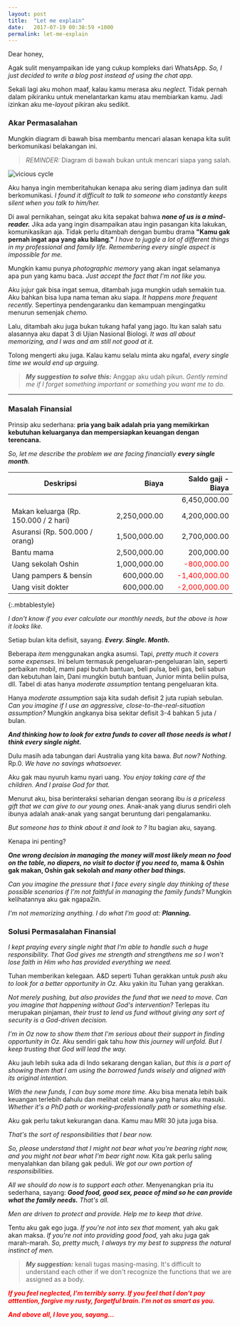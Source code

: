 ```yaml
---
layout: post
title:  "Let me explain"
date:   2017-07-19 00:38:59 +1000
permalink: let-me-explain
---
```


Dear honey,

Agak sulit menyampaikan ide yang cukup kompleks dari WhatsApp. _So, I just decided to write a blog post instead of using the chat app._

Sekali lagi aku mohon maaf, kalau kamu merasa aku _neglect._ Tidak pernah dalam pikiranku untuk menelantarkan kamu atau membiarkan kamu. Jadi izinkan aku me-_layout_ pikiran aku sedikit.

### Akar Permasalahan

Mungkin diagram di bawah bisa membantu mencari alasan kenapa kita sulit berkomunikasi belakangan ini.

> *REMINDER:* Diagram di bawah bukan untuk mencari siapa yang salah.

![vicious cycle](http://localhost:4000/assets/vicious_cycle.png)


Aku hanya ingin memberitahukan kenapa aku sering diam jadinya dan sulit berkomunikasi. _I found it difficult to talk to someone who constantly keeps silent when you talk to him/her._

Di awal pernikahan, seingat aku kita sepakat bahwa ***none of us is a mind-reader.*** Jika ada yang ingin disampaikan atau ingin pasangan kita lakukan, komunikasikan aja. Tidak perlu ditambah dengan bumbu drama **"Kamu gak pernah ingat apa yang aku bilang."** *I have to juggle a lot of different things in my professional and family life. Remembering every single aspect is impossible for me.*

Mungkin kamu punya *photographic memory* yang akan ingat selamanya apa pun yang kamu baca. *Just accept the fact that I'm not like you.*

Aku jujur gak bisa ingat semua, ditambah juga mungkin udah semakin tua. Aku bahkan bisa lupa nama teman aku siapa. *It happens more frequent recently.* Sepertinya pendengaranku dan kemampuan mengingatku menurun semenjak *chemo.*

Lalu, ditambah aku juga bukan tukang hafal yang jago. Itu kan salah satu alasannya aku dapat 3 di Ujian Nasional Biologi. *It was all about memorizing, and I was and am still not good at it.*

Tolong mengerti aku juga. Kalau kamu selalu minta aku ngafal, *every single time we would end up arguing.*

> ***My suggestion to solve this:*** Anggap aku udah pikun. *Gently remind me if I forget something important or something you want me to do.*

---

### Masalah Finansial

Prinsip aku sederhana: **pria yang baik adalah pria yang memikirkan kebutuhan keluarganya dan mempersiapkan keuangan dengan terencana.**

*So, let me describe the problem we are facing financially **every single month**.*

| Deskripsi                             | Biaya        | Saldo gaji - Biaya |
|---------------------------------------|-------------:|-------------------:|
| &nbsp;                                      | &nbsp;             | 6,450,000.00       |
| Makan keluarga (Rp. 150.000 / 2 hari) | 2,250,000.00 | 4,200,000.00       |
| Asuransi (Rp. 500.000 / orang)        | 1,500,000.00 | 2,700,000.00       |
| Bantu mama                            | 2,500,000.00 | 200,000.00         |
| Uang sekolah Oshin                    | 1,000,000.00 | <span style="color:red">-800,000.00</span>        |
| Uang pampers & bensin                           | 600,000.00   | <span style="color:red">-1,400,000.00</span>      |
| Uang visit dokter                     | 600,000.00   | <span style="color:red">-2,000,000.00</span>      |
{:.mbtablestyle}


*I don't know if you ever calculate our monthly needs, but the above is how it looks like.*

Setiap bulan kita defisit, sayang. ***Every. Single. Month.***

Beberapa *item* menggunakan angka asumsi. Tapi, *pretty much it covers some expenses.* Ini belum termasuk pengeluaran-pengeluaran lain, seperti perbaikan mobil, mami papi butuh bantuan, beli pulsa, beli gas, beli sabun dan kebutuhan lain, Dani mungkin butuh bantuan, Junior minta beliin pulsa, dll. Tabel di atas hanya *moderate assumption* tentang pengeluaran kita.

Hanya *moderate assumption* saja kita sudah defisit 2 juta rupiah sebulan. *Can you imagine if I use an aggressive, close-to-the-real-situation assumption?* Mungkin angkanya bisa sekitar defisit 3-4 bahkan 5 juta / bulan.

***And thinking how to look for extra funds to cover all those needs is what I think every single night.***

Dulu masih ada tabungan dari Australia yang kita bawa. *But now? Nothing.* Rp.0. *We have no savings whatsoever.*

Aku gak mau nyuruh kamu nyari uang. *You enjoy taking care of the children. And I praise God for that.*

Menurut aku, bisa berinteraksi seharian dengan seorang ibu *is a priceless gift that we can give to our young ones.* Anak-anak yang diurus sendiri oleh ibunya adalah anak-anak yang sangat beruntung dari pengalamanku.

*But someone has to think about it and look to ?* Itu bagian aku, sayang.

Kenapa ini penting?

**_One wrong decision in managing the money will most likely mean no food on the table, no diapers, no visit to doctor if you need to,_ mama & Oshin gak makan, Oshin gak sekolah _and many other bad things._**

*Can you imagine the pressure that I face every single day thinking of these possible scenarios if I'm not faithful in managing the family funds?* Mungkin kelihatannya aku gak ngapa2in.



*I'm not memorizing anything. I do what I'm good at: **Planning.***

### Solusi Permasalahan Finansial

*I kept praying every single night that I'm able to handle such a huge responsibility. That God gives me strength and strengthens me so I won't lose faith in Him who has provided everything we need.*

Tuhan memberikan kelegaan. A&D seperti Tuhan gerakkan untuk *push* aku *to look for a better opportunity in Oz.* Aku yakin itu Tuhan yang gerakkan.

*Not merely pushing, but also provides the fund that we need to move. Can you imagine that happening without God's intervention?* Terlepas itu merupakan pinjaman, *their trust to lend us fund without giving any sort of security is a God-driven decision.*

*I'm in Oz now to show them that I'm serious about their support in finding opportunity in Oz.* Aku sendiri gak tahu *how this journey will unfold. But I keep trusting that God will lead the way.*

Aku jauh lebih suka ada di Indo sekarang dengan kalian, *but this is a part of showing them that I am using the borrowed funds wisely and aligned with its original intention.*

*With the new funds, I can buy some more time.* Aku bisa menata lebih baik keuangan terlebih dahulu dan melihat celah mana yang harus aku masuki. *Whether it's a PhD path or working-professionally path or something else.*

Aku gak perlu takut kekurangan dana. Kamu mau MRI 30 juta juga bisa.

*That's the sort of responsibilities that I bear now.*

*So, please understand that I might not bear what you're bearing right now, and you might not bear what I'm bear right now.* Kita gak perlu saling menyalahkan dan bilang gak peduli. *We got our own portion of responsibilities.*

*All we should do now is to support each other.* Menyenangkan pria itu sederhana, sayang: ***Good food, good sex, peace of mind so he can provide what the family needs.*** *That's all.* 

*Men are driven to protect and provide. Help me to keep that drive.*

Tentu aku gak ego juga. *If you're not into sex that moment,* yah aku gak akan maksa. *If you're not into providing good food,* yah aku juga gak marah-marah. *So, pretty much, I always try my best to suppress the natural instinct of men.*

> ***My suggestion:*** kenali tugas masing-masing. It's difficult to understand each other if we don't recognize the functions that we are assigned as a body.

***<span style="color:red">If you feel neglected, I'm terribly sorry. If you feel that I don't pay atttention, forgive my rusty, forgetful brain. I'm not as smart as you.</span>*** 

***<span style="color:red">And above all, I love you, sayang...</span>***